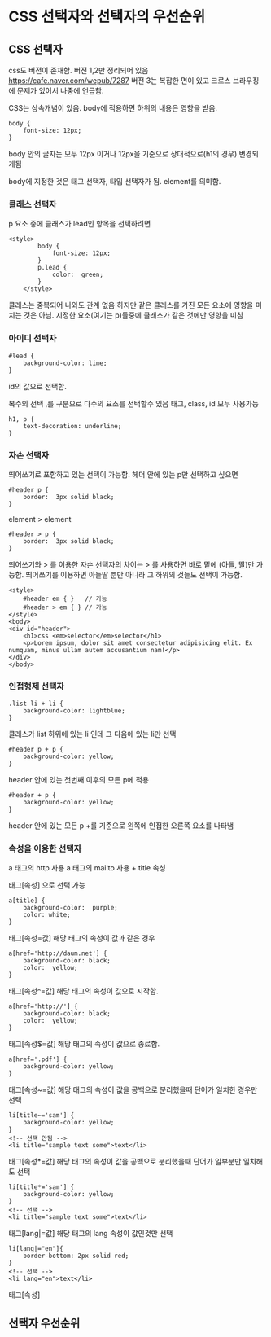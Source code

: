 # CSS 선택자와 선택자의 우선순위

## CSS 선택자
css도 버전이 존재함.
버전 1,2만 정리되어 있음
https://cafe.naver.com/wepub/7287
버전 3는 복잡한 면이 있고 크로스 브라우징에 문제가 있어서 나중에 언급함.


CSS는 상속개념이 있음.
body에 적용하면 하위의 내용은 영향을 받음.
```
body {
    font-size: 12px;
}
```
body 안의 글자는 모두 12px 이거나 12px을 기준으로 상대적으로(h1의 경우) 변경되게됨

body에 지정한 것은 태그 선택자, 타입 선택자가 됨.
element를 의미함.

### 클래스 선택자
p 요소 중에 클래스가 lead인 항목을 선택하려면
```
<style>
		body {
			font-size: 12px;
		}
		p.lead {
			color:  green;
		}
	</style>
```
클래스는 중복되어 나와도 관계 없음
하지만 같은 클래스를 가진 모든 요소에 영향을 미치는 것은 아님.
지정한 요소(여기는 p)들중에 클래스가 같은 것에만 영향을 미침

### 아이디 선택자
```
#lead {
    background-color: lime;
}
```
id의 값으로 선택함.

복수의 선택
,를 구분으로 다수의 요소를 선택할수 있음
태그, class, id 모두 사용가능
```
h1, p {
    text-decoration: underline;
}
```

### 자손 선택자
띄어쓰기로 포함하고 있는 선택이 가능함.
헤더 안에 있는 p만 선택하고 싶으면

```
#header p {
    border:  3px solid black;
}
```
element > element
```
#header > p {
    border:  3px solid black;
}
```

띄어쓰기와 &gt; 를 이용한 자손 선택자의 차이는
&gt; 를 사용하면 바로 밑에 (아들, 딸)만 가능함.
띄어쓰기를 이용하면 아들딸 뿐만 아니라 그 하위의 것들도 선택이 가능함.
```
<style>
    #header em { }   // 가능
    #header > em { } // 가능
</style>
<body>
<div id="header">
    <h1>css <em>selector</em>selector</h1>
    <p>Lorem ipsum, dolor sit amet consectetur adipisicing elit. Ex numquam, minus ullam autem accusantium nam!</p>
</div>
</body>
```

### 인접형제 선택자
```
.list li + li {
    background-color: lightblue;
}
```
클래스가 list 하위에 있는 li 인데 그 다음에 있는 li만 선택

```
#header p + p {
    background-color: yellow;
}
```
header 안에 있는 첫번째 이후의 모든 p에 적용

```
#header + p {
    background-color: yellow;
}
```
header 안에 있는 모든 p
+를 기준으로 왼쪽에 인접한 오른쪽 요소를 나타냄

### 속성을 이용한 선택자

a 태그의 http 사용
a 태그의 mailto 사용 + title 속성

태그[속성] 으로 선택 가능
```
a[title] {
    background-color:  purple;
    color: white;
}
```

태그[속성=값]
해당 태그의 속성이 값과 같은 경우
```
a[href='http://daum.net'] {
    background-color: black;
    color:  yellow;
}
```

태그[속성^=값]
해당 태그의 속성이 값으로 시작함.
```
a[href='http://'] {
    background-color: black;
    color:  yellow;
}
```

태그[속성$=값]
해당 태그의 속성이 값으로 종료함.
```
a[href='.pdf'] {
    background-color: yellow;
}
```


태그[속성~=값]
해당 태그의 속성이 값을 공백으로 분리했을때 단어가 일치한 경우만 선택
```
li[title~='sam'] {
    background-color: yellow;
}
<!-- 선택 안됨 -->
<li title="sample text some">text</li>
```


태그[속성*=값]
해당 태그의 속성이 값을 공백으로 분리했을때 단어가 일부분만 일치해도 선택
```
li[title*='sam'] {
    background-color: yellow;
}
<!-- 선택 -->
<li title="sample text some">text</li>
```

태그[lang|=값]
해당 태그의 lang 속성이 값인것만 선택
```
li[lang|="en"]{
    border-bottom: 2px solid red;
}
<!-- 선택 -->
<li lang="en">text</li>
```

태그[속성]


## 선택자 우선순위
